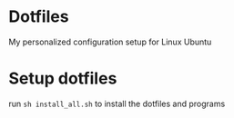 

# Dotfiles

My personalized configuration setup for Linux Ubuntu

# Setup dotfiles

run `sh install_all.sh` to install the dotfiles and programs
